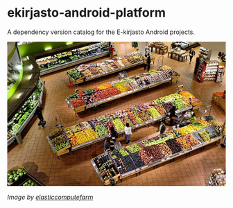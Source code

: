 ekirjasto-android-platform
==========================

A dependency version catalog for the E-kirjasto Android projects.

![ekirjasto-android-platform](./src/site/resources/readme.jpg?raw=true)

_Image by [elasticcomputefarm](https://pixabay.com/photos/supermarket-stalls-coolers-market-949913/)_

